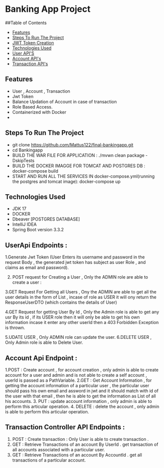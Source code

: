# Banking App Project 

##Table of Contents
- [Features](#features)
- [Steps To Run The Project](#steps-to-run-the-project)
- [JWT Token Creation](#jwt-token-creation)
- [Technologies Used](#technologies-used)
- [User API'S](#user-api)
- [Account API's](#account-api)
- [Transaction API's](#transaction-api)


## Features

- User , Account , Transaction
- Jwt Token
- Balance Updation of Account in case of transaction
- Role Based Access.
- Containerized with Docker
- 

## Steps To Run The Project 
-  git clone https://github.com/Mattus122/final-bankingapp.git
-  cd Bankingapp
-  BUILD THE WAR FILE FOR APPLICATION :  ./mvwn clean package -DskipTests
-  BUILD THE DOCKER IMAGGE FOR TOMCAT AND POSTGRES DB :  docker-compose build
-  START AND RUN ALL THE SERVICES IN docker-compose.yml(running the postgres and tomcat image): docker-compose up

## Technologies Used
- JDK 17
- DOCKER
- Dbeaver [POSTGRES DATABASE]
- IntelliJ IDEA
- Spring Boot version 3.3.2

## UserApi Endpoints : 

1.Generate Jwt Token (User Enters its username and password in the request Body , the generated jwt token has subject as user Role , and claims as email and password).

2. POST  request for Creating a User  , Only the   ADMIN role are able to create a user :

3.GET Request For Getting all Users , Ony the ADMIN are able to get all the user details in the form of List<ResponseUserDTO> , incase of role as USER it will ony return the ResponseUserDTO (which contains the details of User)

4.GET Request for getting User By Id , Only the Admin role is able to get any usr By its id , if its USER role then it will only be able to get his own information incase it enter any other userId then a 403 Forbidden Exception is thrown.

5.UDATE USER  , Only ADMIN role can update the user.
6.DELETE USER  , Only Admin role is able to Delete User.

## Account Api Endpoint  : 

1.POST  : Create account  ,  for account creation , only admin is able to create account for a user and admin  and is not able to create a self account , userId is passed as a PathVariable.
2.GET   : Get Account Information , for getting the account information of a particular user  ,  the particular user should pass his own email and assword in jwt and it should match with id of the user with that email , then he is able to get the information as List<AccountDTO> of all his accounts.
3. PUT  : update account information , only admin is able to perform this articular operation.
4. DELETE : delete the account , only admin is able to perform this articular operation.

## Transaction Controller API Endpoints : 

1. POST : Create transaction : Only User is able to create transaction .
2. GET  : Retrieve Transactions of an account By UserId  . get transaction of all accounts associated with a particular user.
3. GET  : Retrieve Transactions of an account By AccountId  . get all transactions of a particular account. 
